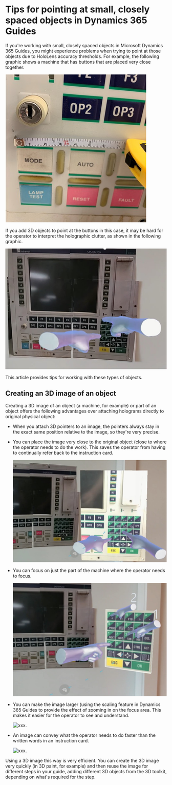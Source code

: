

# Tips for pointing at small, closely spaced objects in Dynamics 365 Guides

If you're working with small, closely spaced objects in Microsoft Dynamics 365 Guides, you might experience problems when trying to point at those objects due to HoloLens accuracy thresholds. For example, the following graphic shows a machine that has buttons that are placed very close together.

![Example of buttons placed close together.](media/small-holograms-example.jpg "Example of buttons placed close together")

If you add 3D objects to point at the buttons in this case, it may be hard for the operator to interpret the holographic clutter, as shown in the following graphic.

![Example of buttons placed close together with holographic pointers.](media/small-holograms-example-with-pointers.jpg "Example of buttons placed close together with holographic pointers")

This article provides tips for working with these types of objects.

## Creating an 3D image of an object

Creating a 3D image of an object (a machine, for example) or part of an object offers the following advantages over attaching holograms directly to original physical object:

- When you attach 3D pointers to an image, the pointers always stay in the exact same position relative to the image, so they're very precise.     

- You can place the image very close to the original object (close to where the operator needs to do the work). This saves the operator from having to continually refer back to the instruction card. 

    ![xxx.](media/small-holograms-precision.jpg "xxx")

- You can focus on just the part of the machine where the operator needs to focus. 

    ![xxx.](media/small-holograms-focus.jpg "xxx")

- You can make the image larger (using the scaling feature in Dynamics 365 Guides to provide the effect of zooming in on the focus area. This makes it easier for the operator to see and understand.
    
    ![xxx.](media/small-objects-zoom.jpg "xxx")

- An image can convey what the operator needs to do faster than the written words in an instruction card. 

    ![xxx.](media/small-objects-efficiency.jpg "xxx")

Using a 3D image this way is very efficient. You can create the 3D image very quickly (in 3D paint, for example) and then reuse the image for different steps in your guide, adding different 3D objects from the 3D toolkit, depending on what's required for the step.  
